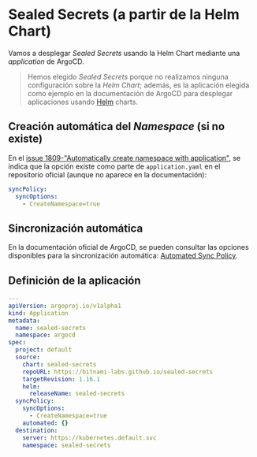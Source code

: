 # Sealed Secrets (a partir de la Helm Chart)

Vamos a desplegar *Sealed Secrets* usando la Helm Chart mediante una *application* de ArgoCD.

> Hemos elegido *Sealed Secrets* porque no realizamos ninguna configuración sobre la *Helm Chart*; además, es la aplicación elegida como ejemplo en la documentación de ArgoCD para desplegar aplicaciones usando [Helm](https://argo-cd.readthedocs.io/en/stable/user-guide/helm/) charts.

## Creación automática del *Namespace* (si no existe)

En el [issue 1809-"Automatically create namespace with application"](https://github.com/argoproj/argo-cd/issues/1809#issuecomment-860123674), se indica que la opción existe como parte de `application.yaml` en el repositorio oficial (aunque no aparece en la documentación):

```yaml
syncPolicy:
  syncOptions:
    - CreateNamespace=true
```

## Sincronización automática

En la documentación oficial de ArgoCD, se pueden consultar las opciones disponibles para la sincronización automática: [Automated Sync Policy](https://argo-cd.readthedocs.io/en/stable/user-guide/auto_sync/).

## Definición de la aplicación

```yaml hl_lines="16 17 18"
---
apiVersion: argoproj.io/v1alpha1
kind: Application
metadata:
  name: sealed-secrets
  namespace: argocd
spec:
  project: default
  source:
    chart: sealed-secrets
    repoURL: https://bitnami-labs.github.io/sealed-secrets
    targetRevision: 1.16.1
    helm:
      releaseName: sealed-secrets
  syncPolicy:
    syncOptions:
      - CreateNamespace=true
    automated: {}
  destination:
    server: https://kubernetes.default.svc
    namespace: sealed-secrets
```
